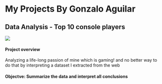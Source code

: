 # My Projects By Gonzalo Aguilar




## Data Analysis - Top 10 console players 
![](file:///Users/franciasgaberielacareres/Downloads/4e8db1cb9e03af414122bea4c92fee99.jpg)


#### Project overview

Analyzing a life-long passion of mine which is gaming! and no better
way to do that by interpreting a dataset I extracted from the web

#### Objectve: Summarize the data and interpret all conclusions 








